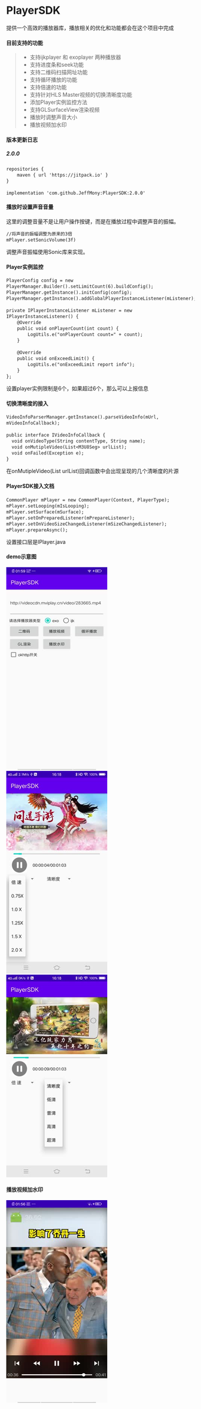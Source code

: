 # PlayerSDK
提供一个高效的播放器库，播放相关的优化和功能都会在这个项目中完成

#### 目前支持的功能
> * 支持ijkplayer 和 exoplayer 两种播放器
> * 支持进度条和seek功能
> * 支持二维码扫描网址功能
> * 支持循环播放的功能
> * 支持倍速的功能
> * 支持针对HLS Master视频的切换清晰度功能
> * 添加Player实例监控方法
> * 支持GLSurfaceView渲染视频
> * 播放时调整声音大小
> * 播放视频加水印

#### 版本更新日志
##### 2.0.0
```
repositories {
    maven { url 'https://jitpack.io' }
}

implementation 'com.github.JeffMony:PlayerSDK:2.0.0'
```

#### 播放时设置声音音量
这里的调整音量不是让用户操作按键，而是在播放过程中调整声音的振幅。
```
//将声音的振幅调整为原来的3倍
mPlayer.setSonicVolume(3f)
```
调整声音振幅使用Sonic库来实现。


#### Player实例监控
```
PlayerConfig config = new PlayerManager.Builder().setLimitCount(6).buildConfig();
PlayerManager.getInstance().initConfig(config);
PlayerManager.getInstance().addGlobalPlayerInstanceListener(mListener);

private IPlayerInstanceListener mListener = new IPlayerInstanceListener() {
    @Override
    public void onPlayerCount(int count) {
        LogUtils.e("onPlayerCount count=" + count);
    }

    @Override
    public void onExceedLimit() {
        LogUtils.e("onExceedLimit report info");
    }
};
```
设置player实例限制是6个，如果超过6个，那么可以上报信息

#### 切换清晰度的接入
```
VideoInfoParserManager.getInstance().parseVideoInfo(mUrl, mVideoInfoCallback);

public interface IVideoInfoCallback {
  void onVideoType(String contentType, String name);
  void onMutipleVideo(List<M3U8Seg> urlList);
  void onFailed(Exception e);
}
```
在onMutipleVideo(List<M3U8Seg> urlList)回调函数中会出现呈现的几个清晰度的片源

#### PlayerSDK接入文档
```
CommonPlayer mPlayer = new CommonPlayer(Context, PlayerType);
mPlayer.setLooping(mIsLooping);
mPlayer.setSurface(mSurface);
mPlayer.setOnPreparedListener(mPrepareListener);
mPlayer.setOnVideoSizeChangedListener(mSizeChangedListener);
mPlayer.prepareAsync();
```

设置接口层是IPlayer.java

#### demo示意图
![](./files/test1.jpg)![](files/test2.jpg)![](files/test3.jpg)

#### 播放视频加水印
![](./files/test4.jpg)

